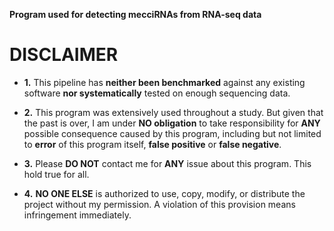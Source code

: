 __Program used for detecting mecciRNAs from RNA-seq data__

# DISCLAIMER

  - **1.** This pipeline has __neither been benchmarked__ against any existing software __nor systematically__ tested on enough sequencing data.  

  - **2.** This program was extensively used throughout a study. But given that the past is over, I am under **NO obligation** to take responsibility for __ANY__ possible consequence caused by this program, including but not limited to **error** of this program itself, **false positive** or **false negative**.  

  - **3.** Please __DO NOT__ contact me for **ANY** issue about this program. This hold true for all. 

  - **4.** __NO ONE ELSE__ is authorized to use, copy, modify, or distribute the project without my permission. A violation of this provision means infringement immediately.
